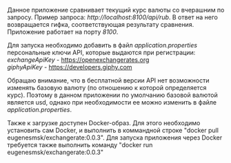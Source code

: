 Данное приложение сравнивает текущий курс валюты со вчерашним по запросу. Пример запроса: *http://localhost:8100/api/rub*. В ответ на него возвращается гифка, соответствующая результату сравнения. Приложение работает на порту *8100*.

Для запуска необходимо добавить в файл *application.properties* персональные ключи API, которые выдаются при регистрации:
*exchangeApiKey* - https://openexchangerates.org <br/>
*giphyApiKey* - https://developers.giphy.com

Обращаю внимание, что в бесплатной версии API нет возможности изменять базовую валюту (по отношению к которой определяется курс). Поэтому в данном приложении по умолчанию базовой валютой является usd, однако при необходимости ее можно изменить в файле *application.properties*.

Также к загрузке доступен Docker-образ. Для этого необходимо установить сам Docker, и выполнить в коммандной строке "docker pull eugenesmsk/exchangerate:0.0.3". Для запуска приложения через Docker требуется также выполнить команду "docker run eugenesmsk/exchangerate:0.0.3"

